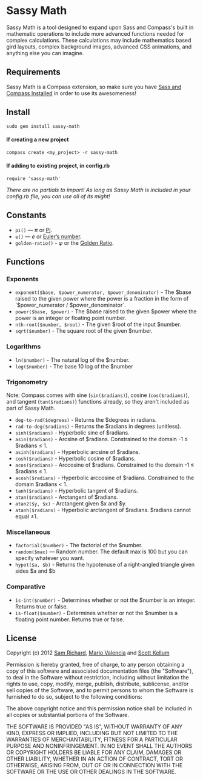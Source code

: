 # Sassy Math

Sassy Math is a tool designed to expand upon Sass and Compass's built in mathematic operations to include more advanced functions needed for complex calculations. These calculations may include mathematics based gird layouts, complex background images, advanced CSS animations, and anything else you can imagine.

## Requirements

Sassy Math is a Compass extension, so make sure you have [Sass and Compass Installed](http://compass-style.org/install/) in order to use its awesomeness!

## Install

`sudo gem install sassy-math`

#### If creating a new project
`compass create <my_project> -r sassy-math`

#### If adding to existing project, in config.rb
`require 'sassy-math'`

*There are no partials to import! As long as Sassy Math is included in your config.rb file, you can use all of its might!*

## Constants

* `pi()` — _π_ or [Pi](http://en.wikipedia.org/wiki/Pi).
* `e()` — _e_ or [Euler’s number](http://en.wikipedia.org/wiki/E_(mathematical_constant)).
* `golden-ratio()` - _φ_ or the [Golden Ratio](http://en.wikipedia.org/wiki/Golden_ratio).

## Functions

### Exponents
* `exponent($base, $power_numerator, $power_denominator)` - The $base raised to the given power where the power is a fraction in the form of `$power_numerator / $power_denominator`.
* `power($base, $power)` - The $base raised to the given $power where the power is an integer or floating point number.
* `nth-root($number, $root)` - The given $root of the input $number.
* `sqrt($number)` - The square root of the given $number.

### Logarithms
* `ln($number)` - The natural log of the $number.
* `log($number)` - The base 10 log of the $number

### Trigonometry
Note: Compass comes with sine (`sin($radians)`), cosine (`cos($radians)`), and tangent (`tan($radians)`) functions already, so they aren't included as part of Sassy Math.

* `deg-to-rad($degrees)` - Returns the $degrees in radians.
* `rad-to-deg($radians)` - Returns the $radians in degrees (unitless).
* `sinh($radians)` - Hyperbolic sine of $radians.
* `asin($radians)` - Arcsine of $radians. Constrained to the domain -1 ≤ $radians ≤ 1.
* `asinh($radians)` - Hyperbolic arcsine of $radians.
* `cosh($radians)` - Hyperbolic cosine of $radians.
* `acos($radians)` - Arccosine of $radians. Constrained to the domain -1 ≤ $radians ≤ 1.
* `acosh($radians)` - Hyperbolic arccosine of $radians. Constrained to the domain $radians < 1.
* `tanh($radians)` - Hyperbolic tangent of $radians.
* `atan($radians)` - Arctangent of $radians.
* `atan2($y, $x)` - Arctangent given $x and $y.
* `atanh($radians)` - Hyperbolic arctangent of $radians. $radians cannot equal ±1.

### Miscellaneous
* `factorial($number)` - The factorial of the $number.
* `random($max)` — Random number. The default max is 100 but you can specify whatever you want.
* `hypot($a, $b)` - Returns the hypotenuse of a right-angled triangle given sides $a and $b

### Comparative
* `is-int($number)` - Determines whether or not the $number is an integer. Returns true or false.
* `is-float($number)` - Determines whether or not the $number is a floating point number. Returns true or false.


## License

Copyright (c) 2012 [Sam Richard](https://github.com/Snugug), [Mario Valencia](https://github.com/sultancillo) and [Scott Kellum](https://github.com/scottkellum)

Permission is hereby granted, free of charge, to any person obtaining a copy of this software and associated documentation files (the "Software"), to deal in the Software without restriction, including without limitation the rights to use, copy, modify, merge, publish, distribute, sublicense, and/or sell copies of the Software, and to permit persons to whom the Software is furnished to do so, subject to the following conditions:

The above copyright notice and this permission notice shall be included in all copies or substantial portions of the Software.

THE SOFTWARE IS PROVIDED "AS IS", WITHOUT WARRANTY OF ANY KIND, EXPRESS OR IMPLIED, INCLUDING BUT NOT LIMITED TO THE WARRANTIES OF MERCHANTABILITY, FITNESS FOR A PARTICULAR PURPOSE AND NONINFRINGEMENT. IN NO EVENT SHALL THE AUTHORS OR COPYRIGHT HOLDERS BE LIABLE FOR ANY CLAIM, DAMAGES OR OTHER LIABILITY, WHETHER IN AN ACTION OF CONTRACT, TORT OR OTHERWISE, ARISING FROM, OUT OF OR IN CONNECTION WITH THE SOFTWARE OR THE USE OR OTHER DEALINGS IN THE SOFTWARE. 